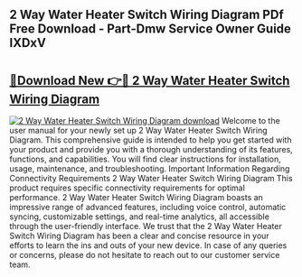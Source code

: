 ## 2 Way Water Heater Switch Wiring Diagram PDf Free Download - Part-Dmw Service Owner Guide IXDxV

# <h2><a href="http://dfs5ufz.blite.top/?on=2+Way+Water+Heater+Switch+Wiring+Diagram">🔗Download New 👉🔴 2 Way Water Heater Switch Wiring Diagram</a></h2>

[![2 Way Water Heater Switch Wiring Diagram download](https://i.imgur.com/lujVjoI.png)](http://dfs5ufz.blite.top/?on=2+Way+Water+Heater+Switch+Wiring+Diagram)
Welcome to the user manual for your newly set up 2 Way Water Heater Switch Wiring Diagram. This comprehensive guide is intended to help you get started with your product and provide you with a thorough understanding of its features, functions, and capabilities. You will find clear instructions for installation, usage, maintenance, and troubleshooting. Important Information Regarding Connectivity Requirements 2 Way Water Heater Switch Wiring Diagram This product requires specific connectivity requirements for optimal performance. 2 Way Water Heater Switch Wiring Diagram boasts an impressive range of advanced features, including voice control, automatic syncing, customizable settings, and real-time analytics, all accessible through the user-friendly interface. We trust that the 2 Way Water Heater Switch Wiring Diagram has been a clear and concise resource in your efforts to learn the ins and outs of your new device. In case of any queries or concerns, please do not hesitate to reach out to our customer service team.
